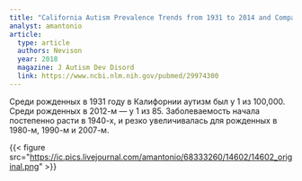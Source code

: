 ```yaml
---
title: "California Autism Prevalence Trends from 1931 to 2014 and Comparison to National ASD Data from IDEA and ADDM"
analyst: amantonio
article:
  type: article
  authors: Nevison
  year: 2018
  magazine: J Autism Dev Disord
  link: https://www.ncbi.nlm.nih.gov/pubmed/29974300
---
```


Среди рожденных в 1931 году в Калифорнии аутизм был у 1 из 100,000. Среди рожденных в 2012-м — у 1 из 85.
Заболеваемость начала постепенно расти в 1940-х, и резко увеличивалась для рожденных в 1980-м, 1990-м и 2007-м.

{{< figure src="https://ic.pics.livejournal.com/amantonio/68333260/14602/14602_original.png" >}}
